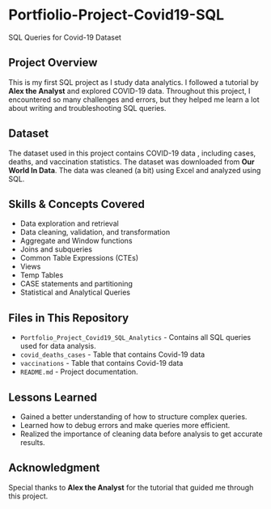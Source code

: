 # Portfiolio-Project-Covid19-SQL
SQL Queries for Covid-19 Dataset

## Project Overview
This is my first SQL project as I study data analytics. I followed a tutorial by **Alex the Analyst** and explored COVID-19 data. Throughout this project, I encountered so many challenges and errors, but they helped me learn a lot about writing and troubleshooting SQL queries.

## Dataset
The dataset used in this project contains COVID-19 data , including cases, deaths, and vaccination statistics. The dataset was downloaded from **Our World In Data**. The data was cleaned (a bit) using Excel and analyzed using SQL.

## Skills & Concepts Covered
- Data exploration and retrieval
- Data cleaning, validation, and transformation
- Aggregate and Window functions 
- Joins and subqueries
- Common Table Expressions (CTEs)
- Views
- Temp Tables
- CASE statements and partitioning
- Statistical and Analytical Queries

## Files in This Repository
- `Portfolio_Project_Covid19_SQL_Analytics` - Contains all SQL queries used for data analysis.
- `covid_deaths_cases` - Table that contains Covid-19 data
- `vaccinations` - Table that contains Covid-19 data
- `README.md` - Project documentation.

## Lessons Learned
- Gained a better understanding of how to structure complex queries.
- Learned how to debug errors and make queries more efficient.
- Realized the importance of cleaning data before analysis to get accurate results.

## Acknowledgment
Special thanks to **Alex the Analyst** for the tutorial that guided me through this project.



